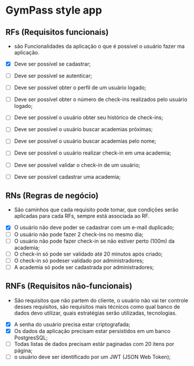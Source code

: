 # GymPass style app

## RFs (Requisitos funcionais) 

- são Funcionalidades da aplicação o que é possivel o usuário fazer ma aplicação. 

- [x] Deve ser possível se cadastrar;
- [ ] Deve ser possível se autenticar;
- [ ] Deve ser possível obter o perfil de um usuário logado;
- [ ] Deve ser possível obter o número de check-ins realizados pelo usuário logado;
- [ ] Deve ser possível o usuário obter seu histórico de check-ins;
- [ ] Deve ser possível o usuário buscar academias próximas;
- [ ] Deve ser possível o usuário buscar academias pelo nome;
- [ ] Deve ser possível o usuário realizar check-in em uma academia;
- [ ] Deve ser possível validar o check-in de um usuário;
- [ ] Deve ser possível cadastrar uma academia;


## RNs (Regras de negócio)

- São caminhos que cada requisito pode tomar, que condições serão aplicadas para cada RFs, sempre está associada ao RF.

- [x] O usuário não deve poder se cadastrar com um e-mail duplicado;
- [ ] O usuário não pode fazer 2 check-ins no mesmo dia;
- [ ] O usuário não pode fazer check-in se não estiver perto (100m) da academia;
- [ ] O check-in só pode ser validado até 20 minutos após criado;
- [ ] O check-in só podeser validado por administradores;
- [ ] A academia só pode ser cadastrada por administradores;

## RNFs (Requisitos não-funcionais)

- São requisitos que não partem do cliente, o usuário não vai ter controle desses 
requisitos, são requisitos mais técnicos como qual banco de dados devo utilizar, 
quais estratégias serão utilizadas, tecnologias.

- [x] A senha do usuário precisa estar criptografada;
- [x] Os dados da aplicação precisam estar persistidos em um banco PostgresSQL;
- [ ] Todas listas de dados precisam estár paginadas com 20 itens por página;
- [ ] o usuário deve ser identificado por um JWT (JSON Web Token);